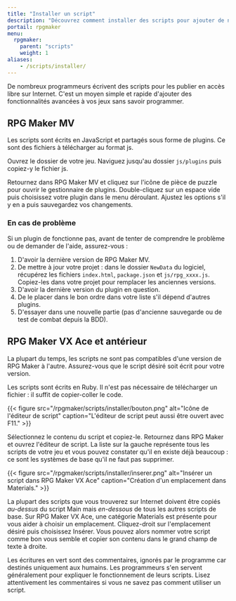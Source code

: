 ```yaml
---
title: "Installer un script"
description: "Découvrez comment installer des scripts pour ajouter de nouvelles fonctionnalités à vos jeux RPG Maker sans savoir programmer."
portail: rpgmaker
menu:
  rpgmaker:
    parent: "scripts"
    weight: 1
aliases:
    - /scripts/installer/
---
```


De nombreux programmeurs écrivent des scripts pour les publier en accès libre sur Internet. C'est un moyen simple et rapide d'ajouter des fonctionnalités avancées à vos jeux sans savoir programmer.

## RPG Maker MV

Les scripts sont écrits en JavaScript et partagés sous forme de plugins. Ce sont des fichiers à télécharger au format js.

Ouvrez le dossier de votre jeu. Naviguez jusqu'au dossier `js/plugins` puis copiez-y le fichier js.

Retournez dans RPG Maker MV et cliquez sur l'icône de pièce de puzzle pour ouvrir le gestionnaire de plugins. Double-cliquez sur un espace vide puis choisissez votre plugin dans le menu déroulant. Ajustez les options s'il y en a puis sauvegardez vos changements.

### En cas de problème

Si un plugin de fonctionne pas, avant de tenter de comprendre le problème ou de demander de l'aide, assurez-vous :

1. D'avoir la dernière version de RPG Maker MV.
2. De mettre à jour votre projet : dans le dossier `NewData` du logiciel, récupérez les fichiers `index.html`, `package.json` et `js/rpg_xxxx.js`. Copiez-les dans votre projet pour remplacer les anciennes versions.
3. D'avoir la dernière version du plugin en question.
4. De le placer dans le bon ordre dans votre liste s'il dépend d'autres plugins.
5. D'essayer dans une nouvelle partie (pas d'ancienne sauvegarde ou de test de combat depuis la BDD).

## RPG Maker VX Ace et antérieur

La plupart du temps, les scripts ne sont pas compatibles d'une version de RPG Maker à l'autre. Assurez-vous que le script désiré soit écrit pour votre version.

Les scripts sont écrits en Ruby. Il n'est pas nécessaire de télécharger un fichier : il suffit de copier-coller le code.

{{< figure src="/rpgmaker/scripts/installer/bouton.png" alt="Icône de l'éditeur de script" caption="L'éditeur de script peut aussi être ouvert avec F11." >}}

Sélectionnez le contenu du script et copiez-le. Retournez dans RPG Maker et ouvrez l'éditeur de script. La liste sur la gauche représente tous les scripts de votre jeu et vous pouvez constater qu'il en existe déjà beaucoup : ce sont les systèmes de base qu'il ne faut pas supprimer.

{{< figure src="/rpgmaker/scripts/installer/inserer.png" alt="Insérer un script dans RPG Maker VX Ace" caption="Création d'un emplacement dans Materials." >}}

La plupart des scripts que vous trouverez sur Internet doivent être copiés *au-dessus* du script Main mais *en-dessous* de tous les autres scripts de base. Sur RPG Maker VX Ace, une catégorie Materials est présente pour vous aider à choisir un emplacement. Cliquez-droit sur l'emplacement désiré puis choisissez Insérer. Vous pouvez alors nommer votre script comme bon vous semble et copier son contenu dans le grand champ de texte à droite.

Les écritures en vert sont des commentaires, ignorés par le programme car destinés uniquement aux humains. Les programmeurs s'en servent généralement pour expliquer le fonctionnement de leurs scripts. Lisez attentivement les commentaires si vous ne savez pas comment utiliser un script.
